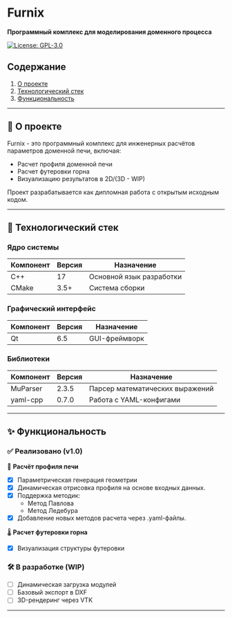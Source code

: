 # **Furnix**  
**Программный комплекс для моделирования доменного процесса**  

[![License: GPL-3.0](https://img.shields.io/badge/License-GPL3.0-blue.svg)](https://opensource.org/licenses/GPL-3.0)  

## **Содержание**
1. [О проекте](#-о-проекте)  
2. [Технологический стек](#-технологический-стек)  
3. [Функциональность](#-функциональность)   

---

## **📌 О проекте**
Furnix - это программный комплекс для инженерных расчётов параметров доменной печи, включая:
- Расчет профиля доменной печи
- Расчет футеровки горна
- Визуализацию результатов в 2D/(3D - WIP)

Проект разрабатывается как дипломная работа с открытым исходным кодом.

---

## **🧰 Технологический стек**

### **Ядро системы**
| Компонент | Версия | Назначение |
|-----------|--------|------------|
| C++ | 17 | Основной язык разработки |
| CMake | 3.5+ | Система сборки |

### **Графический интерфейс**
| Компонент | Версия | Назначение |
|-----------|--------|------------|
| Qt | 6.5 | GUI-фреймворк |

### **Библиотеки**
| Компонент | Версия | Назначение |
|-----------|--------|------------|
| MuParser | 2.3.5 | Парсер математических выражений |
| yaml-cpp | 0.7.0 | Работа с YAML-конфигами |

---

## **✨ Функциональность**

### **✅ Реализовано (v1.0)**
🔧 **Расчёт профиля печи**  
- [x] Параметрическая генерация геометрии
- [x] Динамическая отрисовка профиля на основе входных данных.
- [x] Поддержка методик:  
  - Метод Павлова  
  - Метод Ледебура
- [x] Добавление новых методов расчета через .yaml-файлы. 

🌡 **Расчет футеровки горна**  
- [x] Визуализация структуры футеровки

### **🛠 В разработке (WIP)**    
- [ ] Динамическая загрузка модулей  
- [ ] Базовый экспорт в DXF  
- [ ] 3D-рендеринг через VTK
---
